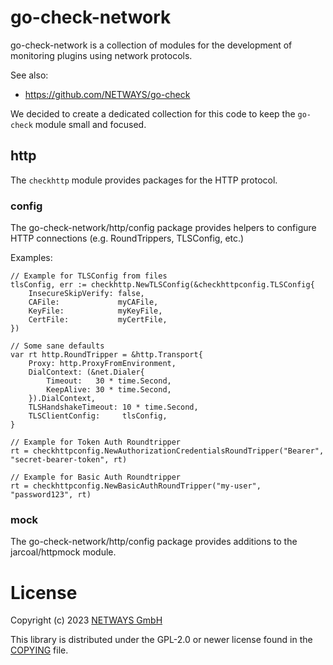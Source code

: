 # go-check-network

go-check-network is a collection of modules for the development of monitoring plugins using network protocols.

See also:

* https://github.com/NETWAYS/go-check

We decided to create a dedicated collection for this code to keep the `go-check` module small and focused.

## http

The `checkhttp` module provides packages for the HTTP protocol.

### config

The go-check-network/http/config package provides helpers to configure HTTP connections (e.g. RoundTrippers, TLSConfig, etc.)

Examples:

```
// Example for TLSConfig from files
tlsConfig, err := checkhttp.NewTLSConfig(&checkhttpconfig.TLSConfig{
    InsecureSkipVerify: false,
    CAFile:             myCAFile,
    KeyFile:            myKeyFile,
    CertFile:           myCertFile,
})

// Some sane defaults
var rt http.RoundTripper = &http.Transport{
    Proxy: http.ProxyFromEnvironment,
    DialContext: (&net.Dialer{
        Timeout:   30 * time.Second,
        KeepAlive: 30 * time.Second,
    }).DialContext,
    TLSHandshakeTimeout: 10 * time.Second,
    TLSClientConfig:     tlsConfig,
}

// Example for Token Auth Roundtripper
rt = checkhttpconfig.NewAuthorizationCredentialsRoundTripper("Bearer", "secret-bearer-token", rt)

// Example for Basic Auth Roundtripper
rt = checkhttpconfig.NewBasicAuthRoundTripper("my-user", "password123", rt)
```

### mock

The go-check-network/http/config package provides additions to the jarcoal/httpmock module.

# License

Copyright (c) 2023 [NETWAYS GmbH](mailto:info@netways.de)

This library is distributed under the GPL-2.0 or newer license found in the [COPYING](./COPYING)
file.
